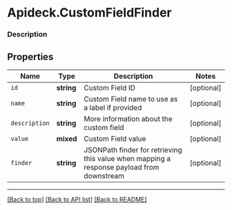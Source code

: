 # Apideck.CustomFieldFinder

### Description

## Properties
Name | Type | Description | Notes
------------ | ------------- | ------------- | -------------
`id` | **string** | Custom Field ID | [optional] 
`name` | **string** | Custom Field name to use as a label if provided | [optional] 
`description` | **string** | More information about the custom field | [optional] 
`value` | **mixed** | Custom Field value | [optional] 
`finder` | **string** | JSONPath finder for retrieving this value when mapping a response payload from downstream | [optional] 





---

[[Back to top]](#) [[Back to API list]](../../../../README.md#documentation-for-api-endpoints) [[Back to README]](../../../../README.md)


